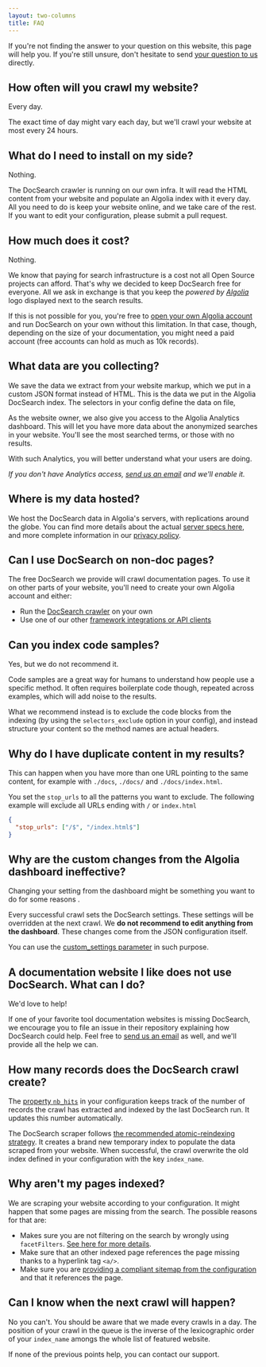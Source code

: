 ```yaml
---
layout: two-columns
title: FAQ
---
```


If you're not finding the answer to your question on this website, this page
will help you. If you're still unsure, don't hesitate to send [your question to
us][1] directly.

## How often will you crawl my website?

Every day.

The exact time of day might vary each day, but we'll crawl your website at most
every 24 hours.

## What do I need to install on my side?

Nothing.

The DocSearch crawler is running on our own infra. It will read the HTML content
from your website and populate an Algolia index with it every day. All you need
to do is keep your website online, and we take care of the rest. If you want to
edit your configuration, please submit a pull request.

## How much does it cost?

Nothing.

We know that paying for search infrastructure is a cost not all Open Source
projects can afford. That's why we decided to keep DocSearch free for everyone.
All we ask in exchange is that you keep the _powered by [Algolia][2]_ logo
displayed next to the search results.

If this is not possible for you, you're free to [open your own Algolia
account][3] and run DocSearch on your own without this limitation. In that case,
though, depending on the size of your documentation, you might need a paid
account (free accounts can hold as much as 10k records).

## What data are you collecting?

We save the data we extract from your website markup, which we put in a custom
JSON format instead of HTML. This is the data we put in the Algolia DocSearch
index. The selectors in your config define the data on file,

As the website owner, we also give you access to the Algolia Analytics
dashboard. This will let you have more data about the anonymized searches in
your website. You'll see the most searched terms, or those with no results.

With such Analytics, you will better understand what your users are doing.

_If you don't have Analytics access, [send us an email][1] and we'll enable it._

## Where is my data hosted?

We host the DocSearch data in Algolia's servers, with replications around the
globe. You can find more details about the actual [server specs here][4], and
more complete information in our [privacy policy][5].

## Can I use DocSearch on non-doc pages?

The free DocSearch we provide will crawl documentation pages. To use it on other
parts of your website, you'll need to create your own Algolia account and
either:

- Run the [DocSearch crawler][6] on your own
- Use one of our other [framework integrations or API clients][7]

## Can you index code samples?

Yes, but we do not recommend it.

Code samples are a great way for humans to understand how people use a specific
method. It often requires boilerplate code though, repeated across examples,
which will add noise to the results.

What we recommend instead is to exclude the code blocks from the indexing (by
using the `selectors_exclude` option in your config), and instead structure your
content so the method names are actual headers.

## Why do I have duplicate content in my results?

This can happen when you have more than one URL pointing to the same content,
for example with `./docs`, `./docs/` and `./docs/index.html`.

You set the `stop_urls` to all the patterns you want to exclude. The following
example will exclude all URLs ending with `/` or `index.html`

```json
{
  "stop_urls": ["/$", "/index.html$"]
}
```

## Why are the custom changes from the Algolia dashboard ineffective?

Changing your setting from the dashboard might be something you want to do for
some reasons .

Every successful crawl sets the DocSearch settings. These settings will be
overridden at the next crawl. We **do not recommend to edit anything from the
dashboard**. These changes come from the JSON configuration itself.

You can use the [custom_settings parameter][8] in such purpose.

## A documentation website I like does not use DocSearch. What can I do?

We'd love to help!

If one of your favorite tool documentation websites is missing DocSearch, we
encourage you to file an issue in their repository explaining how DocSearch
could help. Feel free to [send us an email][1] as well, and we'll provide all
the help we can.

## How many records does the DocSearch crawl create?

The [property `nb_hits`][9] in your configuration keeps track of the number of
records the crawl has extracted and indexed by the last DocSearch run. It
updates this number automatically.

The DocSearch scraper follows [the recommended atomic-reindexing strategy][10].
It creates a brand new temporary index to populate the data scraped from your
website. When successful, the crawl overwrite the old index defined in your
configuration with the key `index_name`.

## Why aren't my pages indexed?

We are scraping your website according to your configuration. It might happen
that some pages are missing from the search. The possible reasons for that are:

- Makes sure you are not filtering on the search by wrongly using
  `facetFilters`. [See here for more details][11].
- Make sure that an other indexed page references the page missing thanks to a
  hyperlink tag `<a/>`.
- Make sure you are [providing a compliant sitemap from the configuration][12]
  and that it references the page.

## Can I know when the next crawl will happen?

No you can't. You should be aware that we made every crawls in a day. The
position of your crawl in the queue is the inverse of the lexicographic order of
your `index_name` amongs the whole list of featured website.

If none of the previous points help, you can contact our support.

[1]: mailto:docsearch@algolia.com
[2]: https://www.algolia.com/
[3]: https://www.algolia.com/pricing
[4]: https://www.algolia.com/doc/guides/infrastructure/servers/
[5]: https://www.algolia.com/policies/privacy
[6]: ./run-your-own.html
[7]: https://www.algolia.com/doc/api-reference/
[8]: ./config-file.html#custom_settings-optional
[9]: ./config-file.html#nb_hits-special
[10]:
  https://www.algolia.com/doc/guides/sending-and-managing-data/send-and-update-your-data/in-depth/asynchronicity-and-when-to-wait-for-tasks/#atomic-reindexing
[11]: https://www.algolia.com/doc/api-reference/api-parameters/facetFilters/
[12]: ./tips.html#use-a-sitemapxml
